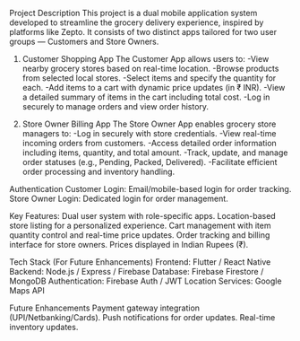 Project Description
This project is a dual mobile application system developed to streamline the grocery delivery experience, inspired by platforms like Zepto. It consists of two distinct apps tailored for two user groups — Customers and Store Owners.

1. Customer Shopping App
The Customer App allows users to:
-View nearby grocery stores based on real-time location.
-Browse products from selected local stores.
-Select items and specify the quantity for each.
-Add items to a cart with dynamic price updates (in ₹ INR).
-View a detailed summary of items in the cart including total cost.
-Log in securely to manage orders and view order history.

2. Store Owner Billing App
The Store Owner App enables grocery store managers to:
-Log in securely with store credentials.
-View real-time incoming orders from customers.
-Access detailed order information including items, quantity, and total amount.
-Track, update, and manage order statuses (e.g., Pending, Packed, Delivered).
-Facilitate efficient order processing and inventory handling.

Authentication
Customer Login: Email/mobile-based login for order tracking.
Store Owner Login: Dedicated login for order management.

Key Features:
Dual user system with role-specific apps.
Location-based store listing for a personalized experience.
Cart management with item quantity control and real-time price updates.
Order tracking and billing interface for store owners.
Prices displayed in Indian Rupees (₹).

Tech Stack (For Future Enhancements)
Frontend: Flutter / React Native
Backend: Node.js / Express / Firebase
Database: Firebase Firestore / MongoDB
Authentication: Firebase Auth / JWT
Location Services: Google Maps API

Future Enhancements
Payment gateway integration (UPI/Netbanking/Cards).
Push notifications for order updates.
Real-time inventory updates.
